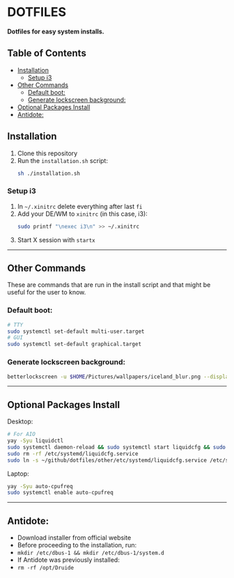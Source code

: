 # DOTFILES <!-- omit from toc -->

**Dotfiles for easy system installs.**

## Table of Contents <!-- omit from toc -->

- [Installation](#installation)
    - [Setup i3](#setup-i3)
- [Other Commands](#other-commands)
    - [Default boot:](#default-boot)
    - [Generate lockscreen background:](#generate-lockscreen-background)
- [Optional Packages Install](#optional-packages-install)
- [Antidote:](#antidote)

## Installation

1. Clone this repository
2. Run the `installation.sh` script:
    ```bash
    sh ./installation.sh
    ```

### Setup i3

1. In `~/.xinitrc` delete everything after last `fi`
2. Add your DE/WM to `xinitrc` (in this case, i3):
    ```bash
    sudo printf "\nexec i3\n" >> ~/.xinitrc
    ```
3. Start X session with `startx`

---

## Other Commands

These are commands that are run in the install script and that might be useful for the user to know.

### Default boot:

```bash
# TTY
sudo systemctl set-default multi-user.target
# GUI
sudo systemctl set-default graphical.target
```

### Generate lockscreen background:

```bash
betterlockscreen -u $HOME/Pictures/wallpapers/iceland_blur.png --display 1
```

---

## Optional Packages Install

Desktop:

```bash
# For AIO
yay -Syu liquidctl
sudo systemctl daemon-reload && sudo systemctl start liquidcfg && sudo systemctl enable liquidcfg
sudo rm -rf /etc/systemd/liquidcfg.service
sudo ln -s ~/github/dotfiles/other/etc/systemd/liquidcfg.service /etc/systemd/liquidcfg.service
```

Laptop:

```bash
yay -Syu auto-cpufreq
sudo systemctl enable auto-cpufreq
```

---

## Antidote:

-   Download installer from official website
-   Before proceeding to the installation, run:
-   `mkdir /etc/dbus-1 && mkdir /etc/dbus-1/system.d`
-   If Antidote was previously installed:
-   `rm -rf /opt/Druide`
